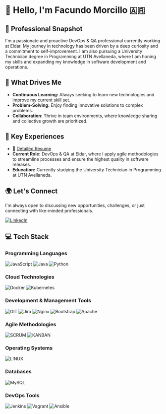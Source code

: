# 👋 Hello, I'm Facundo Morcillo 🇦🇷

## 💼 Professional Snapshot
I'm a passionate and proactive DevOps & QA professional currently working at Eldar. My journey in technology has been driven by a deep curiosity and a commitment to self-improvement. I am also pursuing a University Technician degree in Programming at UTN Avellaneda, where I am honing my skills and expanding my knowledge in software development and operations.

## 🧠 What Drives Me
- **Continuous Learning:** Always seeking to learn new technologies and improve my current skill set.
- **Problem-Solving:** Enjoy finding innovative solutions to complex problems.
- **Collaboration:** Thrive in team environments, where knowledge sharing and collective growth are prioritized.

## 🎯 Key Experiences
- 📄 [Detailed Resume](#) 
- **Current Role:** DevOps & QA at Eldar, where I apply agile methodologies to streamline processes and ensure the highest quality in software releases.
- **Education:** Currently studying the University Technician in Programming at UTN Avellaneda.

## 🌍 Let's Connect
I'm always open to discussing new opportunities, challenges, or just connecting with like-minded professionals.

[![LinkedIn](https://img.shields.io/badge/LinkedIn-0A66C2?style=for-the-badge&logo=linkedin&logoColor=white)](https://www.linkedin.com/in/facundo-morcillo/)

## 💻 Tech Stack
### Programming Languages
![JavaScript](https://img.shields.io/badge/-JavaScript-F7DF1E?style=for-the-badge&logo=javascript&logoColor=black)
![Java](https://img.shields.io/badge/-Java-007396?style=for-the-badge&logo=java&logoColor=white)
![Python](https://img.shields.io/badge/-Python-3776AB?style=for-the-badge&logo=python&logoColor=white)

### Cloud Technologies
![Docker](https://img.shields.io/badge/-Docker-2496ED?style=for-the-badge&logo=docker&logoColor=white)
![Kubernetes](https://img.shields.io/badge/-Kubernetes-326CE5?style=for-the-badge&logo=kubernetes&logoColor=white)

### Development & Management Tools
![GIT](https://img.shields.io/badge/-GIT-F05032?style=for-the-badge&logo=git&logoColor=white)
![Jira](https://img.shields.io/badge/-Jira-0052CC?style=for-the-badge&logo=jira&logoColor=white)
![Nginx](https://img.shields.io/badge/-Nginx-269539?style=for-the-badge&logo=nginx&logoColor=white)
![Bootstrap](https://img.shields.io/badge/-Bootstrap-7952B3?style=for-the-badge&logo=bootstrap&logoColor=white)
![Apache](https://img.shields.io/badge/-Apache-D22128?style=for-the-badge&logo=apache&logoColor=white)

### Agile Methodologies
![SCRUM](https://img.shields.io/badge/-SCRUM-6DB33F?style=for-the-badge&logo=scrumalliance&logoColor=white)
![KANBAN](https://img.shields.io/badge/-KANBAN-5C2D91?style=for-the-badge&logo=kanban&logoColor=white)

### Operating Systems
![LINUX](https://img.shields.io/badge/-LINUX-FCC624?style=for-the-badge&logo=linux&logoColor=black)

### Databases
![MySQL](https://img.shields.io/badge/-MySQL-4479A1?style=for-the-badge&logo=mysql&logoColor=white)

### DevOps Tools
![Jenkins](https://img.shields.io/badge/-Jenkins-D24939?style=for-the-badge&logo=jenkins&logoColor=white)
![Vagrant](https://img.shields.io/badge/-Vagrant-1563FF?style=for-the-badge&logo=vagrant&logoColor=white)
![Ansible](https://img.shields.io/badge/-Ansible-EE0000?style=for-the-badge&logo=ansible&logoColor=white)
